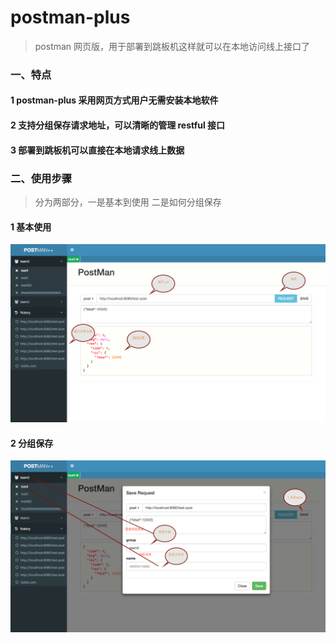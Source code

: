 # postman-plus
> postman 网页版，用于部署到跳板机这样就可以在本地访问线上接口了

### 一、特点

#### 1 postman-plus 采用网页方式用户无需安装本地软件
#### 2 支持分组保存请求地址，可以清晰的管理 restful 接口
#### 3 部署到跳板机可以直接在本地请求线上数据

### 二、使用步骤
> 分为两部分，一是基本到使用 二是如何分组保存

#### 1 基本使用
<img src="./docs/postman.png" />

#### 2 分组保存
<img src="./docs/save.png" />